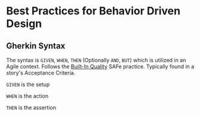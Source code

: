 # Best Practices for Behavior Driven Design

## Gherkin Syntax

The syntax is `GIVEN`, `WHEN`, `THEN` (Optionally `AND`, `BUT`) which is utilized in an Agile context. Follows the [Built-In Quality](https://scaledagileframework.com/built-in-quality/) SAFe practice. Typically found in a story's Acceptance Criteria.

`GIVEN` is the setup

`WHEN` is the action

`THEN` is the assertion
